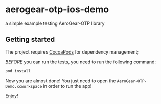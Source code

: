 # aerogear-otp-ios-demo
a simple example testing AeroGear-OTP library

## Getting started

The project requires [CocoaPods](http://cocoapods.org/) for dependency management;

_BEFORE_ you can run the tests, you need to run the following command:

    pod install

Now you are almost done! You just need to open the ```AeroGear-OTP-Demo.xcworkspace``` in order to run the app!

Enjoy!